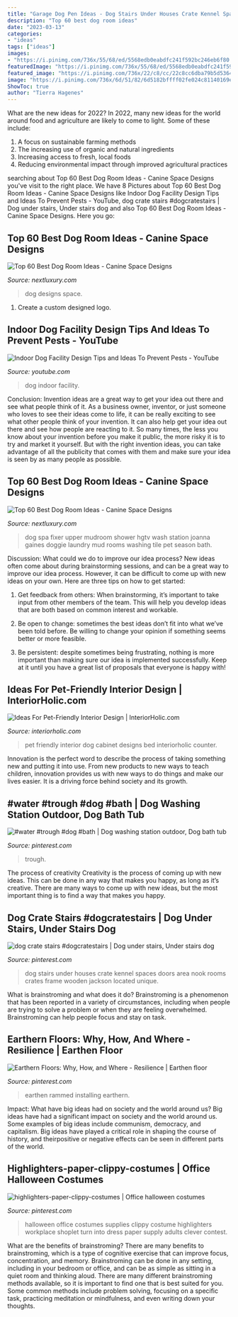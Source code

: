 ```yaml
---
title: "Garage Dog Pen Ideas - Dog Stairs Under Houses Crate Kennel Spaces Doors Area Nook Rooms Crates Frame Wooden Jackson Located Unique"
description: "Top 60 best dog room ideas"
date: "2023-03-13"
categories:
- "ideas"
tags: ["ideas"]
images:
- "https://i.pinimg.com/736x/55/68/ed/5568edb0eabdfc241f592bc246eb6f80.jpg"
featuredImage: "https://i.pinimg.com/736x/55/68/ed/5568edb0eabdfc241f592bc246eb6f80.jpg"
featured_image: "https://i.pinimg.com/736x/22/c8/cc/22c8cc6dba79b5d5364e904d335d0742.jpg"
image: "https://i.pinimg.com/736x/6d/51/82/6d5182bffff02fe024c81140169e12ef--group-halloween-costumes-group-costumes.jpg"
ShowToc: true
author: "Tierra Hagenes"
---
```



What are the new ideas for 2022?
In 2022, many new ideas for the world around food and agriculture are likely to come to light. Some of these include: 
1. A focus on sustainable farming methods 
2. The increasing use of organic and natural ingredients 
3. Increasing access to fresh, local foods 
4. Reducing environmental impact through improved agricultural practices 

	

		
searching about Top 60 Best Dog Room Ideas - Canine Space Designs you've visit to the right place. We have 8 Pictures about Top 60 Best Dog Room Ideas - Canine Space Designs like Indoor Dog Facility Design Tips and Ideas To Prevent Pests - YouTube, dog crate stairs #dogcratestairs | Dog under stairs, Under stairs dog and also Top 60 Best Dog Room Ideas - Canine Space Designs. Here you go:
		
    
## Top 60 Best Dog Room Ideas - Canine Space Designs

<img loading=lazy src="http://nextluxury.com/wp-content/uploads/double-dog-room-ideas.jpg" onerror="this.onerror=null;this.src='https://tse3.mm.bing.net/th?id=OIP.EfOYNBR-tUkZAFZcr0ydMQAAAA&amp;pid=15.1';" alt="Top 60 Best Dog Room Ideas - Canine Space Designs">

_Source: nextluxury.com_

>dog designs space. 

	

1. Create a custom designed logo.

    
## Indoor Dog Facility Design Tips And Ideas To Prevent Pests - YouTube

<img loading=lazy src="https://i.ytimg.com/vi/468s-gUO7Bg/maxresdefault.jpg" onerror="this.onerror=null;this.src='https://tse2.mm.bing.net/th?id=OIP.zqzJ_Ra9lWx0WG-fT2eZPgHaEK&amp;pid=15.1';" alt="Indoor Dog Facility Design Tips and Ideas To Prevent Pests - YouTube">

_Source: youtube.com_

>dog indoor facility. 

	

Conclusion: Invention ideas are a great way to get your idea out there and see what people think of it.
As a business owner, inventor, or just someone who loves to see their ideas come to life, it can be really exciting to see what other people think of your invention. It can also help get your idea out there and see how people are reacting to it. So many times, the less you know about your invention before you make it public, the more risky it is to try and market it yourself. But with the right invention ideas, you can take advantage of all the publicity that comes with them and make sure your idea is seen by as many people as possible.

    
## Top 60 Best Dog Room Ideas - Canine Space Designs

<img loading=lazy src="http://nextluxury.com/wp-content/uploads/dog-washing-station-room-ideas.jpg" onerror="this.onerror=null;this.src='https://tse4.mm.bing.net/th?id=OIP.pnQuGBJxAYzJg1rn4UZKxwAAAA&amp;pid=15.1';" alt="Top 60 Best Dog Room Ideas - Canine Space Designs">

_Source: nextluxury.com_

>dog spa fixer upper mudroom shower hgtv wash station joanna gaines doggie laundry mud rooms washing tile pet season bath. 

	

Discussion: What could we do to improve our idea process?
New ideas often come about during brainstorming sessions, and can be a great way to improve our idea process. However, it can be difficult to come up with new ideas on your own. Here are three tips on how to get started:
1. Get feedback from others: When brainstorming, it’s important to take input from other members of the team. This will help you develop ideas that are both based on common interest and workable.

2. Be open to change: sometimes the best ideas don’t fit into what we’ve been told before. Be willing to change your opinion if something seems better or more feasible.

3. Be persistent: despite sometimes being frustrating, nothing is more important than making sure our idea is implemented successfully. Keep at it until you have a great list of proposals that everyone is happy with!

    
## Ideas For Pet-Friendly Interior Design | InteriorHolic.com

<img loading=lazy src="http://www.interiorholic.com/photos/Counter-dog-bed.jpg" onerror="this.onerror=null;this.src='https://tse3.mm.bing.net/th?id=OIP.Gvq8VDIKB3sSLJ0csBVSZQHaLG&amp;pid=15.1';" alt="Ideas For Pet-Friendly Interior Design | InteriorHolic.com">

_Source: interiorholic.com_

>pet friendly interior dog cabinet designs bed interiorholic counter. 

	

Innovation is the perfect word to describe the process of taking something new and putting it into use. From new products to new ways to teach children, innovation provides us with new ways to do things and make our lives easier. It is a driving force behind society and its growth.

    
## #water #trough #dog #bath | Dog Washing Station Outdoor, Dog Bath Tub

<img loading=lazy src="https://i.pinimg.com/736x/22/c8/cc/22c8cc6dba79b5d5364e904d335d0742.jpg" onerror="this.onerror=null;this.src='https://tse3.mm.bing.net/th?id=OIP.73-iGP75HW1m1jGbKd1VzwHaKE&amp;pid=15.1';" alt="#water #trough #dog #bath | Dog washing station outdoor, Dog bath tub">

_Source: pinterest.com_

>trough. 

	

The process of creativity
Creativity is the process of coming up with new ideas. This can be done in any way that makes you happy, as long as it’s creative. There are many ways to come up with new ideas, but the most important thing is to find a way that makes you happy.

    
## Dog Crate Stairs #dogcratestairs | Dog Under Stairs, Under Stairs Dog

<img loading=lazy src="https://i.pinimg.com/736x/eb/2e/45/eb2e456bd52049cde4461aba3786cdd6.jpg" onerror="this.onerror=null;this.src='https://tse4.mm.bing.net/th?id=OIP.Lwz5pAsRE2q2phSv_-3T3QHaJ3&amp;pid=15.1';" alt="dog crate stairs #dogcratestairs | Dog under stairs, Under stairs dog">

_Source: pinterest.com_

>dog stairs under houses crate kennel spaces doors area nook rooms crates frame wooden jackson located unique. 

	

What is brainstroming and what does it do?
Brainstroming is a phenomenon that has been reported in a variety of circumstances, including when people are trying to solve a problem or when they are feeling overwhelmed. Brainstroming can help people focus and stay on task.

    
## Earthern Floors: Why, How, And Where - Resilience | Earthen Floor

<img loading=lazy src="https://i.pinimg.com/736x/55/68/ed/5568edb0eabdfc241f592bc246eb6f80.jpg" onerror="this.onerror=null;this.src='https://tse1.mm.bing.net/th?id=OIP.Fky9dGPZVTRZqE-iy9KipwHaFj&amp;pid=15.1';" alt="Earthern Floors: Why, How, and Where - Resilience | Earthen floor">

_Source: pinterest.com_

>earthen rammed installing earthern. 

	

Impact: What have big ideas had on society and the world around us?
Big ideas have had a significant impact on society and the world around us. Some examples of big ideas include communism, democracy, and capitalism. Big ideas have played a critical role in shaping the course of history, and theirpositive or negative effects can be seen in different parts of the world.

    
## Highlighters-paper-clippy-costumes | Office Halloween Costumes

<img loading=lazy src="https://i.pinimg.com/736x/6d/51/82/6d5182bffff02fe024c81140169e12ef--group-halloween-costumes-group-costumes.jpg" onerror="this.onerror=null;this.src='https://tse4.mm.bing.net/th?id=OIP.Mm5giw1RFQfrPpaElNxjugHaLK&amp;pid=15.1';" alt="highlighters-paper-clippy-costumes | Office halloween costumes">

_Source: pinterest.com_

>halloween office costumes supplies clippy costume highlighters workplace shoplet turn into dress paper supply adults clever contest. 

	

What are the benefits of brainstroming?
There are many benefits to brainstroming, which is a type of cognitive exercise that can improve focus, concentration, and memory. Brainstroming can be done in any setting, including in your bedroom or office, and can be as simple as sitting in a quiet room and thinking aloud. There are many different brainstroming methods available, so it is important to find one that is best suited for you. Some common methods include problem solving, focusing on a specific task, practicing meditation or mindfulness, and even writing down your thoughts.

